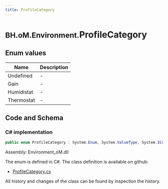 ```yaml
---
title: ProfileCategory
---
```


# <small>BH.oM.Environment.</small>**ProfileCategory**



## Enum values

| Name            | Description                                                    |
|-----------------|----------------------------------------------------------------|
| Undefined |  -  |
| Gain |  -  |
| Humidistat |  -  |
| Thermostat |  -  |


## Code and Schema

### C# implementation

``` C# title="C#"
public enum ProfileCategory : System.Enum, System.ValueType, System.IComparable, System.ISpanFormattable, System.IFormattable, System.IConvertible
```

Assembly: Environment_oM.dll

The enum is defined in C#. The class definition is available on github:

- [ProfileCategory.cs](https://github.com/BHoM/BHoM/blob/develop/Environment_oM/SpaceCriteria\Enums\ProfileCategory.cs)

All history and changes of the class can be found by inspection the history.
